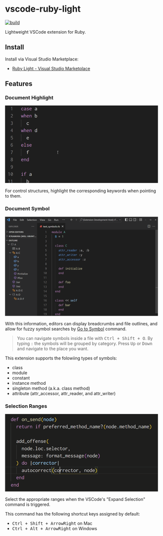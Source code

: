 # vscode-ruby-light

[![build](https://github.com/r7kamura/vscode-ruby-light/actions/workflows/build.yml/badge.svg)](https://github.com/r7kamura/vscode-ruby-light/actions/workflows/build.yml)

Lightweight VSCode extension for Ruby.

## Install

Install via Visual Studio Marketplace:

- [Ruby Light - Visual Studio Marketplace](https://marketplace.visualstudio.com/items?itemName=r7kamura.vscode-ruby-light)

## Features

### Document Highlight

![demo](images/document-highlight.gif)

For control structures, highlight the corresponding keywords when pointing to them.

### Document Symbol

![demo](images/document-symbol.gif)

With this information, editors can display breadcrumbs and file outlines, and allow for fuzzy symbol searches by [Go to Symbol](https://code.visualstudio.com/docs/editor/editingevolved#_go-to-symbol) command.

> You can navigate symbols inside a file with <kbd>Ctrl + Shift + O</kbd>. By typing `:` the symbols will be grouped by category. Press <kbd>Up</kbd> or <kbd>Down</kbd> and navigate to the place you want.

This extension supports the folowiing types of symbols:

- class
- module
- constant
- instance method
- singleton method (a.k.a. class method)
- attribute (attr_accessor, attr_reader, and attr_writer)

### Selection Ranges

![demo](images/selection-ranges.gif)

Select the appropriate ranges when the VSCode's "Expand Selection" command is triggered.

This command has the following shortcut keys assigned by default:

- <kbd>Ctrl + Shift + ArrowRight</kbd> on Mac
- <kbd>Ctrl + Alt + ArrowRight</kbd> on Windows
